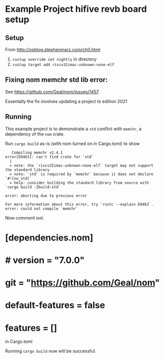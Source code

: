 # Example Project hifive revb board setup

## Setup
From http://osblog.stephenmarz.com/ch0.html

1. `rustup override set nightly` in directory
2. `rustup target add riscv32imac-unknown-none-elf`

## Fixing nom memchr std lib error:
See https://github.com/Geal/nom/issues/1457

Essentally the fix involves updating a project to edition 2021

## Running

This example project is to demonstrate a `std` conflict with `memchr`, a dependency of the `nom` crate.

Run `cargo build` as-is (with nom turned on in Cargo.toml) to show
```
   Compiling memchr v2.4.1
error[E0463]: can't find crate for `std`
  |
  = note: the `riscv32imac-unknown-none-elf` target may not support the standard library
  = note: `std` is required by `memchr` because it does not declare `#![no_std]`
  = help: consider building the standard library from source with `cargo build -Zbuild-std`

error: aborting due to previous error

For more information about this error, try `rustc --explain E0463`.
error: could not compile `memchr`
```

Now comment out:
# [dependencies.nom]
# # version = "7.0.0"
# git = "https://github.com/Geal/nom"
# default-features = false
# features = []

in Cargo.toml

Running `cargo build` now will be successful.
